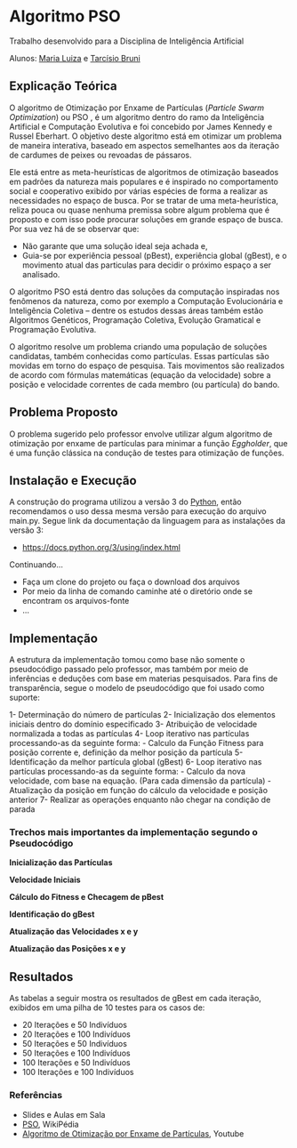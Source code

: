 # Algoritmo PSO 

Trabalho desenvolvido para a Disciplina de Inteligência Artificial

Alunos: [Maria Luiza](https://github.com/malufreitas) e [Tarcísio Bruni](https://github.com/tarcisiobruni)

## Explicação Teórica

O algoritmo de Otimização por Enxame de Partículas (*Particle Swarm Optimization*) ou PSO , é um algoritmo dentro do ramo da Inteligência Artificial e Computação Evolutiva e foi concebido por James Kennedy e Russel Eberhart. O objetivo deste algoritmo está em otimizar um problema de maneira interativa, baseado em aspectos semelhantes aos da iteração de cardumes de peixes ou revoadas de pássaros.

Ele está entre as meta-heurísticas de algoritmos de otimização baseados em padrões da natureza mais populares e é inspirado no comportamento social e cooperativo exibido por várias espécies de forma a realizar as necessidades no espaço de busca. Por se tratar de uma meta-heurística, reliza pouca ou quase nenhuma premissa sobre algum problema que é proposto e com isso pode procurar soluções em grande espaço de busca. Por sua vez há de se observar que:

- Não garante que uma solução ideal seja achada e,
- Guia-se por experiência pessoal (pBest), experiência global (gBest), e o movimento atual das particulas  para decidir o próximo espaço a ser analisado.

O algoritmo PSO está dentro das soluções da computação inspiradas nos fenômenos da natureza, como por exemplo a Computação Evolucionária e Inteligência Coletiva – dentre os estudos dessas áreas também estão Algoritmos Genéticos, Programação Coletiva, Evolução Gramatical e Programação Evolutiva.

O algoritmo resolve um problema criando uma população de soluções candidatas, também conhecidas como partículas. Essas partículas são movidas em torno do espaço de pesquisa. Tais movimentos são realizados de acordo com fórmulas matemáticas (equação da velocidade) sobre a posição e velocidade correntes de cada membro (ou partícula) do bando.

## Problema Proposto

O problema sugerido pelo professor envolve utilizar algum algoritmo de otimização por enxame de partículas para minimar a função *Eggholder*, que é uma função clássica na condução de testes para otimização de funções.

## Instalação e Execução

A construção do programa utilizou a versão 3 do [Python](https://www.python.org/), então recomendamos o uso dessa mesma versão para execução do arquivo main.py. Segue link da documentação da linguagem para as instalações da versão 3:
- https://docs.python.org/3/using/index.html

Continuando...

- Faça um clone do projeto ou faça o download dos arquivos
- Por meio da linha de comando caminhe até o diretório onde se encontram os arquivos-fonte
- ...

## Implementação

A estrutura da implementação tomou como base não somente o pseudocódigo passado pelo professor, mas também por meio de inferências e deduções com base em materias pesquisados. Para fins de transparência, segue o modelo de pseudocódigo que foi usado como suporte:

1- Determinação do número de partículas
2- Inicialização dos elementos iniciais dentro do domínio especificado
3- Atribuição de velocidade normalizada a todas as partículas
4- Loop iterativo nas partículas processando-as da seguinte forma:
    - Calculo da Função Fitness para posição corrente e, definição da melhor posição da partícula
5- Identificação da melhor partícula global (gBest)
6- Loop iterativo nas partículas processando-as da seguinte forma:
    - Calculo da nova velocidade, com base na equação. (Para cada dimensão da partícula)
    - Atualização da posição em função do cálculo da velocidade e posição anterior
7- Realizar as operações enquanto não chegar na condição de parada

### Trechos mais importantes da implementação segundo o Pseudocódigo

**Inicialização das Partículas**

**Velocidade Iniciais**

**Cálculo do Fitness e Checagem de pBest**

**Identificação do gBest**

**Atualização das Velocidades x e y**

**Atualização das Posições x e y**

## Resultados

As tabelas a seguir mostra os resultados de gBest em cada iteração, exibidos em uma pilha de 10 testes para os casos de:

- 20 Iterações e 50 Indivíduos
- 20 Iterações e 100 Indivíduos
- 50 Iterações e 50 Indivíduos
- 50 Iterações e 100 Indivíduos
- 100 Iterações e 50 Indivíduos
- 100 Iterações e 100 Indivíduos

### Referências

- Slides e Aulas em Sala
- [PSO](https://pt.wikipedia.org/wiki/Optimiza%C3%A7%C3%A3o_por_enxame_de_part%C3%ADculas), WikiPédia
- [Algoritmo de Otimização por Enxame de Partículas](https://www.youtube.com/watch?v=xaFbSqhtlTo), Youtube
